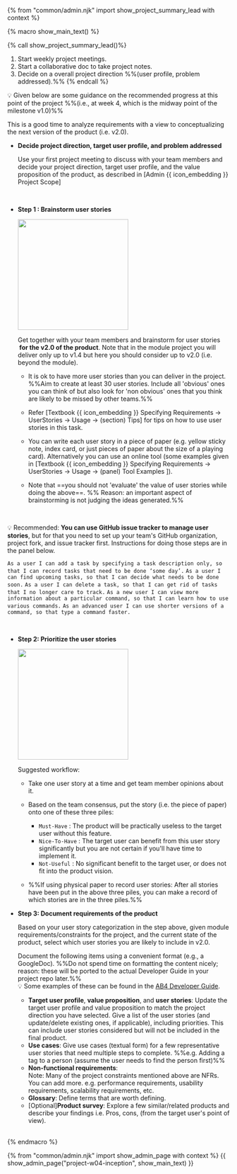 {% from "common/admin.njk" import show_project_summary_lead with context %}

{% macro show_main_text() %}
<div id="main">

{% call show_project_summary_lead()%}
1. Start weekly project meetings.
1. Start a collaborative doc to take project notes.
1. Decide on a overall project direction %%(user profile, problem addressed).%%
{% endcall %}

<div id="body">

:bulb: Given below are some guidance on the recommended progress at this point of the project %%(i.e., at week 4, which is the midway point of the milestone v1.0)%%

This is a good time to analyze requirements with a view to conceptualizing the next version of the product (i.e. v2.0).

* **Decide project direction, target user profile, and problem addressed**

  Use your first project meeting to discuss with your team members and decide your project direction, target user profile, and the value proposition of the product, as described in <trigger trigger="click" for="modal:v10-scope">[Admin {{ icon_embedding }} Project Scope]</trigger>

<modal large title="Admin {{ icon_embedding }} Project Scope (Extract)" id="modal:v10-scope">
  <include src="project-scope.md#project-direction"/>
</modal>

* **Step 1 : Brainstorm user stories**

  <img src="{{baseUrl}}/admin/images/v00.png" width="250px">

  Get together with your team members and <trigger trigger="click" for="modal:v10-brainstorming">brainstorm</trigger> for <trigger trigger="click" for="modal:v10-userstories">user stories</trigger> **&nbsp;for the v2.0 of the product**. Note that in the module project you will deliver only up to v1.4 but here you should consider up to v2.0 (i.e. beyond the module).

  * It is ok to have more user stories than you can deliver in the project. %%Aim to create at least 30 user stories. Include all 'obvious' ones you can think of but also look for 'non obvious' ones that you think are likely to be missed by other teams.%%
  
  * Refer <trigger trigger="click" for="modal:v10-userstoryusagetips">[Textbook {{ icon_embedding }} Specifying Requirements → UserStories →  Usage → (section) Tips]</trigger> for tips on how to use user stories in this task.
  
  * You can write each user story in a piece of paper (e.g. yellow sticky note, index card, or just pieces of paper about the size of a playing card). Alternatively you can use an online tool (some examples given in <trigger trigger="click" for="modal:v10-onlinetools">[Textbook {{ icon_embedding }} Specifying Requirements → UserStories → Usage → (panel) Tool Examples ]</trigger>).<br>

  * Note that ==you should not 'evaluate' the value of user stories while doing the above==. %%&nbsp;Reason: an important aspect of brainstorming is not judging the ideas generated.%%


<modal large title="Textbook {{ icon_embedding }}" id="modal:v10-brainstorming">
  <include src="../book/gatheringRequirements/brainstorming/unit-inElsewhere-asFlat.md" boilerplate/>
</modal>

<modal large title="Textbook {{ icon_embedding }}" id="modal:v10-userstories">
  <include src="../book/specifyingRequirements/userStories/introduction/unit-inElsewhere-asFlat.md" boilerplate/>
</modal> 

<modal large title="Textbook {{ icon_embedding }} Specifying Requirements → UserStories → Usage → (panel)Tool Examples" id="modal:v10-onlinetools">
  <include src="../book/specifyingRequirements/userStories/usage/tools.md"/>
</modal>

<modal large title="Textbook {{ icon_embedding }} Specifying Requirements → UserStories →  Usage → (section) Tips" id="modal:v10-userstoryusagetips">
  <include src="../book/specifyingRequirements/userStories/usage/text.md#usageTips"/>
</modal>

<div class="indented-level3">
<box>

:bulb: Recommended: **You can use GitHub issue tracker to manage user stories**, but for that you need to set up your team's GitHub organization, project fork, and issue tracker first. Instructions for doing those steps are in the panel below.

<panel header="%%Admin {{ icon_embedding }} Appendix E: GitHub (extract)%%">
  <include src="appendixE-gitHub.md#organization-setup"/>
  <include src="appendixE-gitHub.md#repo-setup"/>
  <include src="appendixE-gitHub.md#issue-tracker-setup"/>
  <include src="appendixE-gitHub.md#project-schedule-tracking"/>
</panel>

</box>

<panel header="{{ icon_example }} User Story examples (from a different product)" minimized>

`As a user I can add a task by specifying a task description only, so that I can record tasks that need to be done ‘some day’.`
`As a user I can find upcoming tasks, so that I can decide what needs to be done soon.`
`As a user I can delete a task, so that I can get rid of tasks that I no longer care to track.`
`As a new user I can view more information about a particular command, so that I can learn how to use various commands.`
`As an advanced user I can use shorter versions of a command, so that type a command faster.`

</panel>
</div>

<br>

* **Step 2: Prioritize the user stories**

  <img src="{{baseUrl}}/admin/images/userstories.png" width="250px">
  
  Suggested workflow:
  
  * Take one user story at a time and get team member opinions about it.
  * Based on the team consensus, put the story (i.e. the piece of paper) onto one of these three piles:
  
    * `Must-Have` : The product will be practically useless to the target user without this feature.
    * `Nice-To-Have` : The target user can benefit from this user story significantly but you are not certain if you'll have time to implement it.
    * `Not-Useful` : No significant benefit to the target user, or does not fit into the product vision.
  
  * %%If using physical paper to record user stories: After all stories have been put in the above three piles, you can make a record of which stories are in the three piles.%%

* **Step 3: Document requirements of the product** 

  Based on your user story categorization in the step above, given module requirements/constraints for the project, and the current state of the product, select which user stories you are likely to include in v2.0.

  Document the following items using a convenient format (e.g., a GoogleDoc). %%Do not spend time on formatting the content nicely; reason: these will be ported to the actual Developer Guide in your project repo later.%%<br>
  :bulb: Some examples of these can be found in the [AB4 Developer Guide](https://se-edu.github.io/addressbook-level4/DeveloperGuide.html#product-scope).

  * **Target user profile**, **value proposition**, and <trigger trigger="click" for="modal:v10-userstories">**user stories**</trigger>: Update the target user profile and value proposition to match the project direction you have selected. Give a list of the user stories (and update/delete existing ones, if applicable), including priorities. This can include user stories considered but will not be included in the final product.
  * <trigger trigger="click" for="modal:v10-usecases">**Use cases**</trigger>: Give use cases (textual form) for a few representative user stories that need multiple steps to complete. %%e.g. Adding a tag to a person (assume the user needs to find the person first)%%   
  * <trigger trigger="click" for="modal:v10-nfr">**Non-functional requirements**</trigger>:  
    Note: Many of the project constraints mentioned above are NFRs. You can add more. e.g. performance requirements, usability requirements, scalability requirements, etc.
  * <trigger trigger="click" for="modal:v10-glossary">**Glossary**</trigger>: Define terms that are worth defining.
  *  [Optional]<trigger trigger="click" for="modal:v10-prodsurveys">**Product survey**</trigger>: Explore a few similar/related products and describe your findings i.e. Pros, cons, (from the target user's point of view). 

<modal large title="Textbook {{ icon_embedding }} Specifying Requirements → Use Cases" id="modal:v10-usecases">
  <include src="../book/specifyingRequirements/useCases/introduction/unit-inElsewhere-asFlat.md" boilerplate />
</modal>

<modal large title="Textbook {{ icon_embedding }}" id="modal:v10-nfr">
  <include src="../book/requirements/nonFunctionalRequirements/unit-inElsewhere-asFlat.md" boilerplate/>
</modal>

<modal title="Textbook {{ icon_embedding }}" id="modal:v10-glossary">
  <include src="../book/specifyingRequirements/glossary/what/unit-inElsewhere-asFlat.md" boilerplate/>
</modal>

<modal title="Textbook {{ icon_embedding }}" id="modal:v10-prodsurveys">
  <include src="../book/gatheringRequirements/productSurveys/unit-inElsewhere-asFlat.md" boilerplate/>
</modal>

</div>
</div>
{% endmacro %}

{% from "common/admin.njk" import show_admin_page with context %}
{{ show_admin_page("project-w04-inception", show_main_text) }}